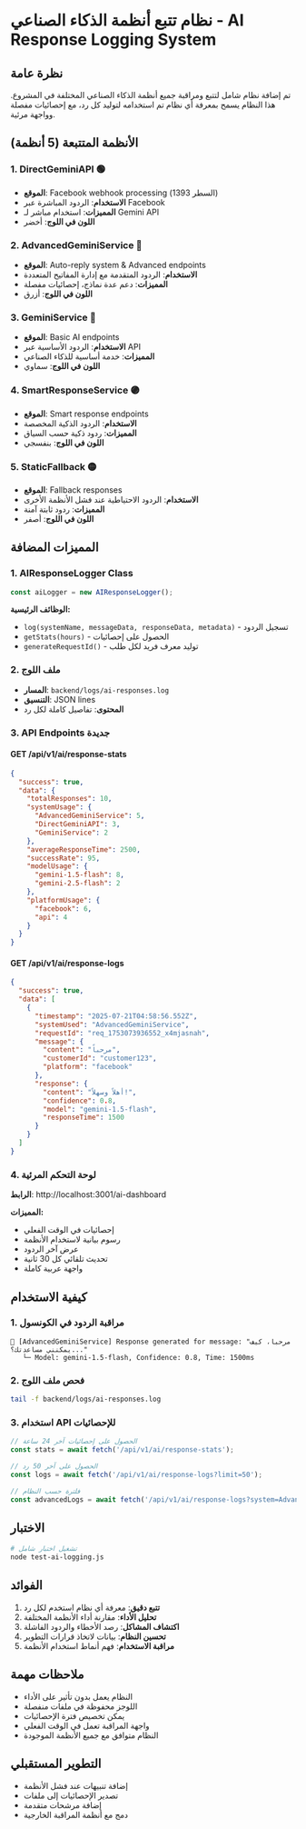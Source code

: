 # نظام تتبع أنظمة الذكاء الصناعي - AI Response Logging System

## نظرة عامة

تم إضافة نظام شامل لتتبع ومراقبة جميع أنظمة الذكاء الصناعي المختلفة في المشروع. هذا النظام يسمح بمعرفة أي نظام تم استخدامه لتوليد كل رد، مع إحصائيات مفصلة وواجهة مرئية.

## الأنظمة المتتبعة (5 أنظمة)

### 1. DirectGeminiAPI 🟢
- **الموقع**: Facebook webhook processing (السطر 1393)
- **الاستخدام**: الردود المباشرة عبر Facebook
- **المميزات**: استخدام مباشر لـ Gemini API
- **اللون في اللوج**: أخضر

### 2. AdvancedGeminiService 🔵
- **الموقع**: Auto-reply system & Advanced endpoints
- **الاستخدام**: الردود المتقدمة مع إدارة المفاتيح المتعددة
- **المميزات**: دعم عدة نماذج، إحصائيات مفصلة
- **اللون في اللوج**: أزرق

### 3. GeminiService 🔷
- **الموقع**: Basic AI endpoints
- **الاستخدام**: الردود الأساسية عبر API
- **المميزات**: خدمة أساسية للذكاء الصناعي
- **اللون في اللوج**: سماوي

### 4. SmartResponseService 🟣
- **الموقع**: Smart response endpoints
- **الاستخدام**: الردود الذكية المخصصة
- **المميزات**: ردود ذكية حسب السياق
- **اللون في اللوج**: بنفسجي

### 5. StaticFallback 🟡
- **الموقع**: Fallback responses
- **الاستخدام**: الردود الاحتياطية عند فشل الأنظمة الأخرى
- **المميزات**: ردود ثابتة آمنة
- **اللون في اللوج**: أصفر

## المميزات المضافة

### 1. AIResponseLogger Class
```javascript
const aiLogger = new AIResponseLogger();
```

**الوظائف الرئيسية:**
- `log(systemName, messageData, responseData, metadata)` - تسجيل الردود
- `getStats(hours)` - الحصول على إحصائيات
- `generateRequestId()` - توليد معرف فريد لكل طلب

### 2. ملف اللوج
- **المسار**: `backend/logs/ai-responses.log`
- **التنسيق**: JSON lines
- **المحتوى**: تفاصيل كاملة لكل رد

### 3. API Endpoints جديدة

#### GET /api/v1/ai/response-stats
```json
{
  "success": true,
  "data": {
    "totalResponses": 10,
    "systemUsage": {
      "AdvancedGeminiService": 5,
      "DirectGeminiAPI": 3,
      "GeminiService": 2
    },
    "averageResponseTime": 2500,
    "successRate": 95,
    "modelUsage": {
      "gemini-1.5-flash": 8,
      "gemini-2.5-flash": 2
    },
    "platformUsage": {
      "facebook": 6,
      "api": 4
    }
  }
}
```

#### GET /api/v1/ai/response-logs
```json
{
  "success": true,
  "data": [
    {
      "timestamp": "2025-07-21T04:58:56.552Z",
      "systemUsed": "AdvancedGeminiService",
      "requestId": "req_1753073936552_x4mjasnah",
      "message": {
        "content": "مرحباً",
        "customerId": "customer123",
        "platform": "facebook"
      },
      "response": {
        "content": "أهلاً وسهلاً!",
        "confidence": 0.8,
        "model": "gemini-1.5-flash",
        "responseTime": 1500
      }
    }
  ]
}
```

### 4. لوحة التحكم المرئية

**الرابط**: http://localhost:3001/ai-dashboard

**المميزات:**
- إحصائيات في الوقت الفعلي
- رسوم بيانية لاستخدام الأنظمة
- عرض آخر الردود
- تحديث تلقائي كل 30 ثانية
- واجهة عربية كاملة

## كيفية الاستخدام

### 1. مراقبة الردود في الكونسول
```
🤖 [AdvancedGeminiService] Response generated for message: "مرحباً، كيف يمكنني مساعدتك؟..."
   └─ Model: gemini-1.5-flash, Confidence: 0.8, Time: 1500ms
```

### 2. فحص ملف اللوج
```bash
tail -f backend/logs/ai-responses.log
```

### 3. استخدام API للإحصائيات
```javascript
// الحصول على إحصائيات آخر 24 ساعة
const stats = await fetch('/api/v1/ai/response-stats');

// الحصول على آخر 50 رد
const logs = await fetch('/api/v1/ai/response-logs?limit=50');

// فلترة حسب النظام
const advancedLogs = await fetch('/api/v1/ai/response-logs?system=AdvancedGeminiService');
```

## الاختبار

```bash
# تشغيل اختبار شامل
node test-ai-logging.js
```

## الفوائد

1. **تتبع دقيق**: معرفة أي نظام استخدم لكل رد
2. **تحليل الأداء**: مقارنة أداء الأنظمة المختلفة
3. **اكتشاف المشاكل**: رصد الأخطاء والردود الفاشلة
4. **تحسين النظام**: بيانات لاتخاذ قرارات التطوير
5. **مراقبة الاستخدام**: فهم أنماط استخدام الأنظمة

## ملاحظات مهمة

- النظام يعمل بدون تأثير على الأداء
- اللوجز محفوظة في ملفات منفصلة
- يمكن تخصيص فترة الإحصائيات
- واجهة المراقبة تعمل في الوقت الفعلي
- النظام متوافق مع جميع الأنظمة الموجودة

## التطوير المستقبلي

- إضافة تنبيهات عند فشل الأنظمة
- تصدير الإحصائيات إلى ملفات
- إضافة مرشحات متقدمة
- دمج مع أنظمة المراقبة الخارجية
